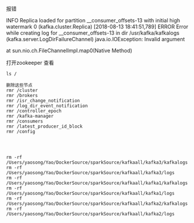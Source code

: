 报错

INFO Replica loaded for partition __consumer_offsets-13 with initial high watermark 0 (kafka.cluster.Replica)
[2018-08-13 18:41:51,789] ERROR Error while creating log for __consumer_offsets-13 in dir /usr/kafka/kafkalogs (kafka.server.LogDirFailureChannel)
java.io.IOException: Invalid argument

at sun.nio.ch.FileChannelImpl.map0(Native Method)

打开zookeeper 查看

```
ls /

删除这些节点
rmr /cluster
rmr /brokers
rmr /isr_change_notification
rmr /log_dir_event_notification
rmr /controller_epoch
rmr /kafka-manager
rmr /consumers
rmr /latest_producer_id_block
rmr /config




rm -rf /Users/yaosong/Yao/DockerSource/sparkSource/kafkaall/kafka3/kafkalogs
rm -rf /Users/yaosong/Yao/DockerSource/sparkSource/kafkaall/kafka3/logs
rm -rf /Users/yaosong/Yao/DockerSource/sparkSource/kafkaall/kafka1/kafkalogs
rm -rf /Users/yaosong/Yao/DockerSource/sparkSource/kafkaall/kafka1/logs
rm -rf /Users/yaosong/Yao/DockerSource/sparkSource/kafkaall/kafka2/kafkalogs
rm -rf /Users/yaosong/Yao/DockerSource/sparkSource/kafkaall/kafka2/logs
```

